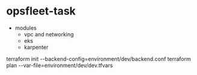 # opsfleet-task

- modules
    - vpc and networking
    - eks
    - karpenter


terraform init --backend-config=environment/dev/backend.conf
terraform plan --var-file=environment/dev/dev.tfvars